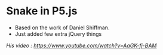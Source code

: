 # Snake in P5.js

- Based on the work of Daniel Shiffman.
- Just added few extra jQuery things

*His video : https://www.youtube.com/watch?v=AaGK-fj-BAM*
